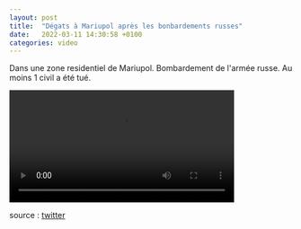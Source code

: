 ```yaml
---
layout: post
title:  "Dégats à Mariupol après les bonbardements russes"
date:   2022-03-11 14:30:58 +0100
categories: video
---
```


Dans une zone residentiel de Mariupol. Bombardement de l'armée russe. Au moins 1 civil a été tué.


<video controls width="400">
    <source src="./assets/videos/bomb-marioupol.webm"
            type="video/webm">
    <source src="./assets/videos/bomb-marioupol.mp4"
            type="video/mp4">
    Sorry, your browser doesn't support embedded videos.
</video>


source : <a href="https://twitter.com/Cest__Carre/status/1502270788904407040">twitter</a>
